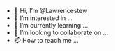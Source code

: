 - 👋 Hi, I’m @Lawrencestew
- 👀 I’m interested in ...
- 🌱 I’m currently learning ...
- 💞️ I’m looking to collaborate on ...
- 📫 How to reach me ...

<!---
Lawrencestew/Lawrencestew is a ✨ special ✨ repository because its `README.md` (this file) appears on your GitHub profile.
You can click the Preview link to take a look at your changes.
--->
